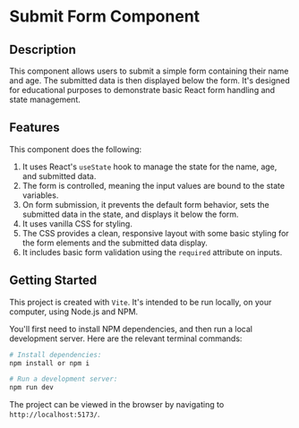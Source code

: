 # Submit Form Component

## Description

This component allows users to submit a simple form containing their name and age.  The submitted data is then displayed below the form.  It's designed for educational purposes to demonstrate basic React form handling and state management.

## Features

This component does the following:

1. It uses React's `useState` hook to manage the state for the name, age, and submitted data.
2. The form is controlled, meaning the input values are bound to the state variables.
3. On form submission, it prevents the default form behavior, sets the submitted data in the state, and displays it below the form.
4. It uses vanilla CSS for styling.
5. The CSS provides a clean, responsive layout with some basic styling for the form elements and the submitted data display.
6. It includes basic form validation using the `required` attribute on inputs.

## Getting Started

This project is created with `Vite`. It's intended to be run locally, on your computer, using Node.js and NPM.

You'll first need to install NPM dependencies, and then run a local development server. Here are the relevant terminal commands:

```bash
# Install dependencies:
npm install or npm i

# Run a development server:
npm run dev
```

The project can be viewed in the browser by navigating to `http://localhost:5173/`.
